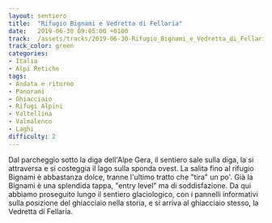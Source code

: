 ```yaml
---
layout: sentiero
title:  "Rifugio Bignami e Vedretta di Fellaria"
date:   2019-06-30 09:05:00 +0100
track:  /assets/tracks/2019-06-30-Rifugio_Bignami_e_Vedretta_di_Fellaria.gpx
track_color: green
categories:
- Italia
- Alpi Retiche
tags:
- Andata e ritorno
- Panorami
- Ghiacciaio
- Rifugi Alpini
- Valtellina
- Valmalenco
- Laghi
difficulty: 2
---
```


Dal parcheggio sotto la diga dell'Alpe Gera, il sentiero sale sulla diga, la si attraversa e si costeggia il lago sulla sponda ovest. La salita fino al rifugio Bignami è abbastanza dolce, tranne l'ultimo tratto che "tira" un po'. Già la Bignami è una splendida tappa, "entry level" ma di soddisfazione.
Da qui abbiamo proseguito lungo il sentiero glaciologico, con i pannelli informativi sulla posizione del ghiacciaio nella storia, e si arriva al ghiacciaio stesso, la Vedretta di Fellaria.